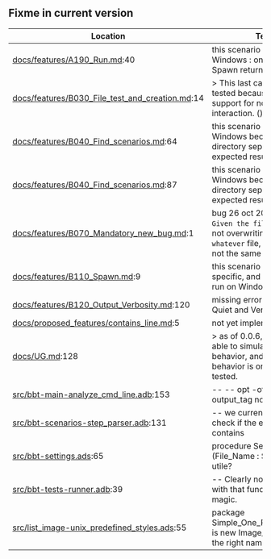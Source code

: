 Fixme in current version
------------------------

Location | Text
---------|-----
[docs/features/A190_Run.md](../docs/features/A190_Run.md):40| this scenario fail on Windows : on Windows, Spawn return Success 
[docs/features/B030_File_test_and_creation.md](../docs/features/B030_File_test_and_creation.md):14|> This last case is not yet tested because bbt doesn't support for now prompt interaction. ()  
[docs/features/B040_Find_scenarios.md](../docs/features/B040_Find_scenarios.md):64| this scenario fail on Windows because of the directory separator in the expected result.  
[docs/features/B040_Find_scenarios.md](../docs/features/B040_Find_scenarios.md):87| this scenario fail on Windows because of the directory separator in the expected result.  
[docs/features/B070_Mandatory_new_bug.md](../docs/features/B070_Mandatory_new_bug.md):1| bug 26 oct 2024 : the `Given the file whatever` is not overwriting an existing `whatever` file, even if it has not the same content.
[docs/features/B110_Spawn.md](../docs/features/B110_Spawn.md):9| this scenario is Unix specific, and should not be run on Windows.  
[docs/features/B120_Output_Verbosity.md](../docs/features/B120_Output_Verbosity.md):120| missing error output for Quiet and Verbose mode
[docs/proposed_features/contains_line.md](../docs/proposed_features/contains_line.md):5| not yet implemented.
[docs/UG.md](../docs/UG.md):128|>  as of 0.0.6, bbt is not able to simulate interactive behavior, and so this behavior is only partially tested.  
[src/bbt-main-analyze_cmd_line.adb](../src/bbt-main-analyze_cmd_line.adb):153|         --     --  opt -ot / --output_tag not yet coded
[src/bbt-scenarios-step_parser.adb](../src/bbt-scenarios-step_parser.adb):131|                                                                                                   --  we currently do not check if the existing file contains
[src/bbt-settings.ads](../src/bbt-settings.ads):65|   procedure Set_Result_File (File_Name : String); --  utile?
[src/bbt-tests-runner.adb](../src/bbt-tests-runner.adb):39|   --  Clearly not confortable with that function, it's magic.
[src/list_image-unix_predefined_styles.ads](../src/list_image-unix_predefined_styles.ads):55|   package Simple_One_Per_Line_Style is new Image_Style --  not the right name at all
